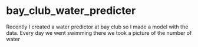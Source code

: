 # bay_club_water_predicter
Recently I created a water predictor at bay club so I made a model with the data. Every day we went   swimming there we took a picture of the number of water 
